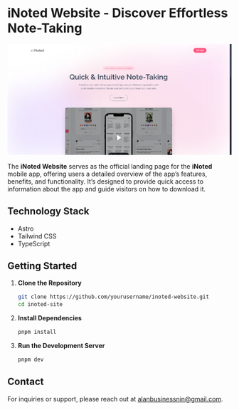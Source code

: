 # **iNoted Website** - Discover Effortless Note-Taking

![iNoted Git](./public/git.png)

The **iNoted Website** serves as the official landing page for the **iNoted** mobile app, offering users a detailed overview of the app’s features, benefits, and functionality. It’s designed to provide quick access to information about the app and guide visitors on how to download it.

## **Technology Stack**

- Astro
- Tailwind CSS
- TypeScript

## **Getting Started**

1. **Clone the Repository**

   ```bash
   git clone https://github.com/yourusername/inoted-website.git
   cd inoted-site
   ```

2. **Install Dependencies**

   ```bash
   pnpm install
   ```

3. **Run the Development Server**

   ```bash
   pnpm dev
   ```

## **Contact**

For inquiries or support, please reach out at [alanbusinessnin@gmail.com](mailto:alanbusinessnin@gmail.com).
